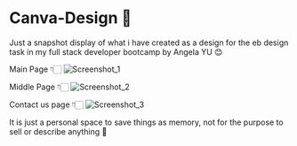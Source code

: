 # Canva-Design 🚀

Just a snapshot display of what i have created as a design for the eb design task in my full stack developer bootcamp by Angela YU 😊

Main Page 👇🏻
![Screenshot_1](https://github.com/fixmanish/canva-design/assets/131751286/765ad3a1-1f82-4910-a6cf-e0d2b5214b82)

Middle Page 👇🏻
![Screenshot_2](https://github.com/fixmanish/canva-design/assets/131751286/58fe9e3e-6250-4b34-a708-c670254ea8ec)

Contact us page 👇🏻
![Screenshot_3](https://github.com/fixmanish/canva-design/assets/131751286/e3281c96-dd35-41de-9761-b109c518cda7)

It is just a personal space to save things as memory, not for the purpose to sell or describe anything 🙂

